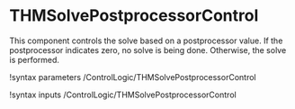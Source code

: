 # THMSolvePostprocessorControl

This component controls the solve based on a postprocessor value.
If the postprocessor indicates zero, no solve is being done.
Otherwise, the solve is performed.

!syntax parameters /ControlLogic/THMSolvePostprocessorControl

!syntax inputs /ControlLogic/THMSolvePostprocessorControl
